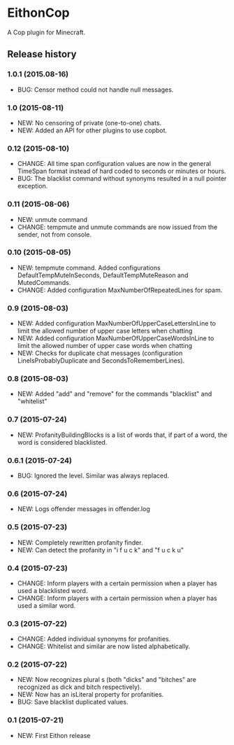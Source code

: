 # EithonCop

A Cop plugin for Minecraft.

## Release history

### 1.0.1 (2015.08-16)

* BUG: Censor method could not handle null messages.

### 1.0 (2015-08-11)

* NEW: No censoring of private (one-to-one) chats.
* NEW: Added an API for other plugins to use copbot.

### 0.12 (2015-08-10)

* CHANGE: All time span configuration values are now in the general TimeSpan format instead of hard coded to seconds or minutes or hours.
* BUG: The blacklist command without synonyms resulted in a null pointer exception.

### 0.11 (2015-08-06)

* NEW: unmute command
* CHANGE: tempmute and unmute commands are now issued from the sender, not from console.

### 0.10 (2015-08-05)

* NEW: tempmute command. Added configurations DefaultTempMuteInSeconds, DefaultTempMuteReason and MutedCommands.
* CHANGE: Added configuration MaxNumberOfRepeatedLines for spam.

### 0.9 (2015-08-03)

* NEW: Added configuration MaxNumberOfUpperCaseLettersInLine to limit the allowed number of upper case letters when chatting
* NEW: Added configuration MaxNumberOfUpperCaseWordsInLine to limit the allowed number of upper case words when chatting
* NEW: Checks for duplicate chat messages (configuration LineIsProbablyDuplicate and SecondsToRememberLines).

### 0.8 (2015-08-03)

* NEW: Added "add" and "remove" for the commands "blacklist" and "whitelist"

### 0.7 (2015-07-24)

* NEW: ProfanityBuildingBlocks is a list of words that, if part of a word, the word is considered blacklisted.

### 0.6.1 (2015-07-24)

* BUG: Ignored the level. Similar was always replaced.

### 0.6 (2015-07-24)

* NEW: Logs offender messages in offender.log

### 0.5 (2015-07-23)

* NEW: Completely rewritten profanity finder.
* NEW: Can detect the profanity in "i f u c k" and "f u c k u"

### 0.4 (2015-07-23)

* CHANGE: Inform players with a certain permission when a player has used a blacklisted word.
* CHANGE: Inform players with a certain permission when a player has used a similar word.

### 0.3 (2015-07-22)

* CHANGE: Added individual synonyms for profanities.
* CHANGE: Whitelist and similar are now listed alphabetically.

### 0.2 (2015-07-22)

* NEW: Now recognizes plural s (both "dicks" and "bitches" are recognized as dick and bitch respectively).
* NEW: Now has an isLiteral property for profanities.
* BUG: Save blacklist duplicated values.

### 0.1 (2015-07-21)

* NEW: First Eithon release

